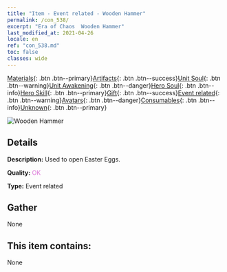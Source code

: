 ```yaml
---
title: "Item - Event related - Wooden Hammer"
permalink: /con_538/
excerpt: "Era of Chaos  Wooden Hammer"
last_modified_at: 2021-04-26
locale: en
ref: "con_538.md"
toc: false
classes: wide
---
```

 [Materials](/Items/){: .btn .btn--primary}[Artifacts](/Items/Artifacts/){: .btn .btn--success}[Unit Soul](/Items/UnitSoul/){: .btn .btn--warning}[Unit Awakening](/Items/UnitAwakening/){: .btn .btn--danger}[Hero Soul](/Items/HeroSoul/){: .btn .btn--info}[Hero Skill](/Items/HeroSkill/){: .btn .btn--primary}[Gift](/Items/Gift/){: .btn .btn--success}[Event related](/Items/Events/){: .btn .btn--warning}[Avatars](/Items/Avatars/){: .btn .btn--danger}[Consumables](/Items/Consumables/){: .btn .btn--info}[Unknown](/Items/Unknown/){: .btn .btn--primary}

 ![Wooden Hammer](/images/t/i_10024.png)

## Details
 **Description:** Used to open Easter Eggs.

 **Quality:** <span style="color: #DA70D6">OK</span>

 **Type:** Event related

## Gather

  None

## This item contains:

  None

